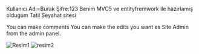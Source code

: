 
Kullanıcı Adı=Burak  Şifre:123  Benim MVC5  ve entityfremwork ile hazırlamış oldugum Tatil Seyahat sitesi

You can make comments You can make the edits you want as Site Admin from the admin panel.


![Resim1](https://user-images.githubusercontent.com/70022524/118642848-7fd4a180-b7e4-11eb-8a04-3bb2e64eeaa9.png)
![resim2](https://user-images.githubusercontent.com/70022524/118642852-806d3800-b7e4-11eb-881f-1bfaaaed1c56.png)

